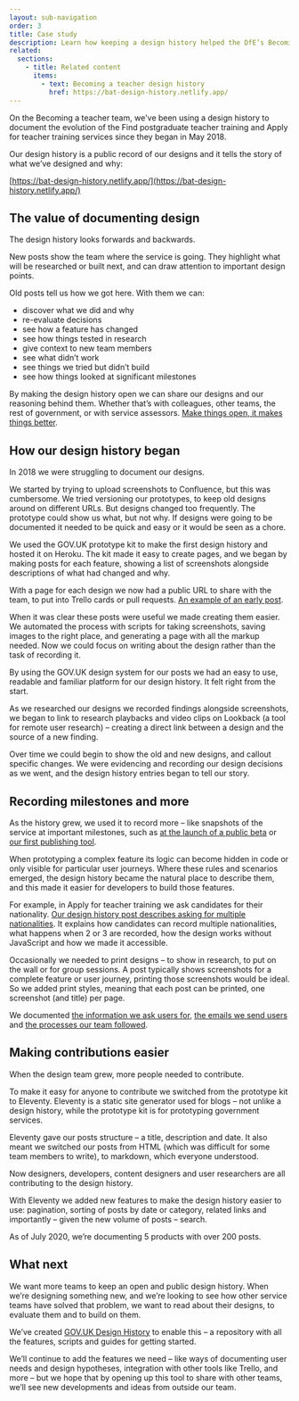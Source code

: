 ```yaml
---
layout: sub-navigation
order: 3
title: Case study
description: Learn how keeping a design history helped the DfE’s Becoming a Teacher team document the evolution of their services.
related:
  sections:
    - title: Related content
      items:
        - text: Becoming a teacher design history
          href: https://bat-design-history.netlify.app/
---
```


On the Becoming a teacher team, we've been using a design history to document the evolution of the Find postgraduate teacher training and Apply for teacher training services since they began in May 2018.

Our design history is a public record of our designs and it tells the story of what we’ve designed and why:

[https://bat-design-history.netlify.app/](https://bat-design-history.netlify.app/)

## The value of documenting design

The design history looks forwards and backwards.

New posts show the team where the service is going. They highlight what will be researched or built next, and can draw attention to important design points.

Old posts tell us how we got here. With them we can:

- discover what we did and why
- re-evaluate decisions
- see how a feature has changed
- see how things tested in research
- give context to new team members
- see what didn’t work
- see things we tried but didn’t build
- see how things looked at significant milestones

By making the design history open we can share our designs and our reasoning behind them. Whether that’s with colleagues, other teams, the rest of government, or with service assessors. [Make things open, it makes things better](https://www.gov.uk/guidance/government-design-principles#make-things-open-it-makes-things-better).

## How our design history began

In 2018 we were struggling to document our designs.

We started by trying to upload screenshots to Confluence, but this was cumbersome. We tried versioning our prototypes, to keep old designs around on different URLs. But designs changed too frequently. The prototype could show us what, but not why. If designs were going to be documented it needed to be quick and easy or it would be seen as a chore.

We used the GOV.UK prototype kit to make the first design history and hosted it on Heroku. The kit made it easy to create pages, and we began by making posts for each feature, showing a list of screenshots alongside descriptions of what had changed and why.

With a page for each design we now had a public URL to share with the team, to put into Trello cards or pull requests. [An example of an early post](https://bat-design-history.netlify.app/find-teacher-training/private-beta/user-research-apr-12).

When it was clear these posts were useful we made creating them easier. We automated the process with scripts for taking screenshots, saving images to the right place, and generating a page with all the markup needed. Now we could focus on writing about the design rather than the task of recording it.

By using the GOV.UK design system for our posts we had an easy to use, readable and familiar platform for our design history. It felt right from the start.

As we researched our designs we recorded findings alongside screenshots, we began to link to research playbacks and video clips on Lookback (a tool for remote user research) – creating a direct link between a design and the source of a new finding.

Over time we could begin to show the old and new designs, and callout specific changes. We were evidencing and recording our design decisions as we went, and the design history entries began to tell our story.

## Recording milestones and more

As the history grew, we used it to record more – like snapshots of the service at important milestones, such as [at the launch of a public beta](https://bat-design-history.netlify.app/find-teacher-training/live-launch) or [our first publishing tool](https://bat-design-history.netlify.app/publish-teacher-training-courses/check-ucas-data).

When prototyping a complex feature its logic can become hidden in code or only visible for particular user journeys. Where these rules and scenarios emerged, the design history became the natural place to describe them, and this made it easier for developers to build those features.

For example, in Apply for teacher training we ask candidates for their nationality. [Our design history post describes asking for multiple nationalities](https://bat-design-history.netlify.app/apply-for-teacher-training/nationality/). It explains how candidates can record multiple nationalities, what happens when 2 or 3 are recorded, how the design works without JavaScript and how we made it accessible.

Occasionally we needed to print designs – to show in research, to put on the wall or for group sessions. A post typically shows screenshots for a complete feature or user journey, printing those screenshots would be ideal. So we added print styles, meaning that each post can be printed, one screenshot (and title) per page.

We documented [the information we ask users for](http://bat-design-history.netlify.app/apply-for-teacher-training/question-protocol-for-pilot), [the emails we send users](https://bat-design-history.netlify.app/publish-teacher-training-courses/email-new-cycle) and [the processes our team followed](https://bat-design-history.netlify.app/publish-teacher-training-courses/what-we-did-for-rollover).

## Making contributions easier

When the design team grew, more people needed to contribute.

To make it easy for anyone to contribute we switched from the prototype kit to Eleventy. Eleventy is a static site generator used for blogs – not unlike a design history, while the prototype kit is for prototyping government services.

Eleventy gave our posts structure – a title, description and date. It also meant we switched our posts from HTML (which was difficult for some team members to write), to markdown, which everyone understood.

Now designers, developers, content designers and user researchers are all contributing to the design history.

With Eleventy we added new features to make the design history easier to use: pagination, sorting of posts by date or category, related links and importantly – given the new volume of posts – search.

As of July 2020, we’re documenting 5 products with over 200 posts.

## What next

We want more teams to keep an open and public design history. When we’re designing something new, and we’re looking to see how other service teams have solved that problem, we want to read about their designs, to evaluate them and to build on them.

We’ve created [GOV.UK Design History](https://design-history.herokuapp.com/) to enable this – a repository with all the features, scripts and guides for getting started.

We’ll continue to add the features we need – like ways of documenting user needs and design hypotheses, integration with other tools like Trello, and more – but we hope that by opening up this tool to share with other teams, we’ll see new developments and ideas from outside our team.
